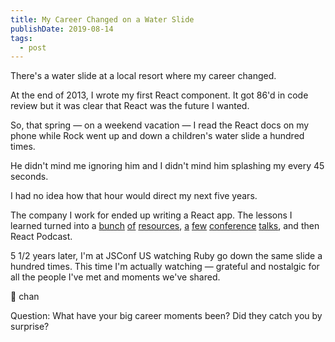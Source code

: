 ```yaml
---
title: My Career Changed on a Water Slide
publishDate: 2019-08-14
tags:
  - post
---
```


There's a water slide at a local resort where my career changed.

At the end of 2013, I wrote my first React component.
It got 86'd in code review but it was clear that React was the future I wanted.

So, that spring — on a weekend vacation — I read the React docs on my phone while Rock went up and down a children's water slide a hundred times.

He didn't mind me ignoring him and I didn't mind him splashing my every 45 seconds.

I had no idea how that hour would direct my next five years.

The company I work for ended up writing a React app.
The lessons I learned turned into a [bunch](https://learnreact.com) [of](https://reactcheatsheet.com) [resources](https://reactpatterns.com), [a](https://www.youtube.com/watch?v=ERB1TJBn32c&t=4s) [few](https://www.youtube.com/watch?v=YaZg8wg39QQ) [conference](https://www.youtube.com/watch?v=T9-Mb_axNgA) [talks](https://www.youtube.com/watch?v=-NP_upexPFg), and then React Podcast.

5 1/2 years later, I'm at JSConf US watching Ruby go down the same slide a hundred times.
This time I'm actually watching — grateful and nostalgic for all the people I've met and moments we've shared.

🥰 chan

Question:
What have your big career moments been?
Did they catch you by surprise?
